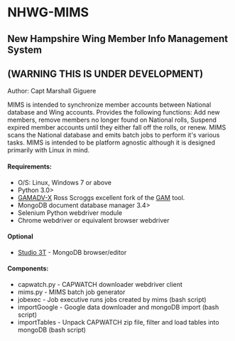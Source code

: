 # NHWG-MIMS
## New Hampshire Wing Member Info Management System
## (WARNING THIS IS UNDER DEVELOPMENT)

Author: Capt Marshall Giguere

MIMS is intended to synchronize member accounts between National database and Wing accounts.  Provides the following functions: Add new members, remove members no longer found on National rolls, Suspend expired member accounts until they either fall off the rolls, or renew. MIMS scans the National database and emits batch jobs to perform it's various tasks.  MIMS is intended to be platform agnostic although it is designed primarily with Linux in mind.

#### Requirements:
* O/S: Linux, Windows 7 or above
* Python 3.0>
* [GAMADV-X](https://github.com/taers232c/GAMADV-X) Ross Scroggs excellent fork of the [GAM](https://github.com/jay0lee/GAM) tool.
* MongoDB document database manager 3.4>
* Selenium Python webdriver module
* Chrome webdriver or equivalent browser webdriver
#### Optional
* [Studio 3T](https://studio3t.com) - MongoDB browser/editor

#### Components:
* capwatch.py - CAPWATCH downloader webdriver client
* mims.py - MIMS batch job generator
* jobexec - Job executive runs jobs created by mims (bash script)
* importGoogle - Google data downloader and mongoDB import (bash script)
* importTables - Unpack CAPWATCH zip file, filter and load tables into mongoDB (bash script)

